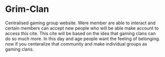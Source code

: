 # Grim-Clan
Centralised gaming group website. Were member are able to interact and certain members can accept new people who will be able make 
account to access this cite. This cite will be based on the idea that gaming clans can do so much more. In this day and age people 
want the feeling of belonging. now if you centeralize that community and make individual groups as gaming clans.

